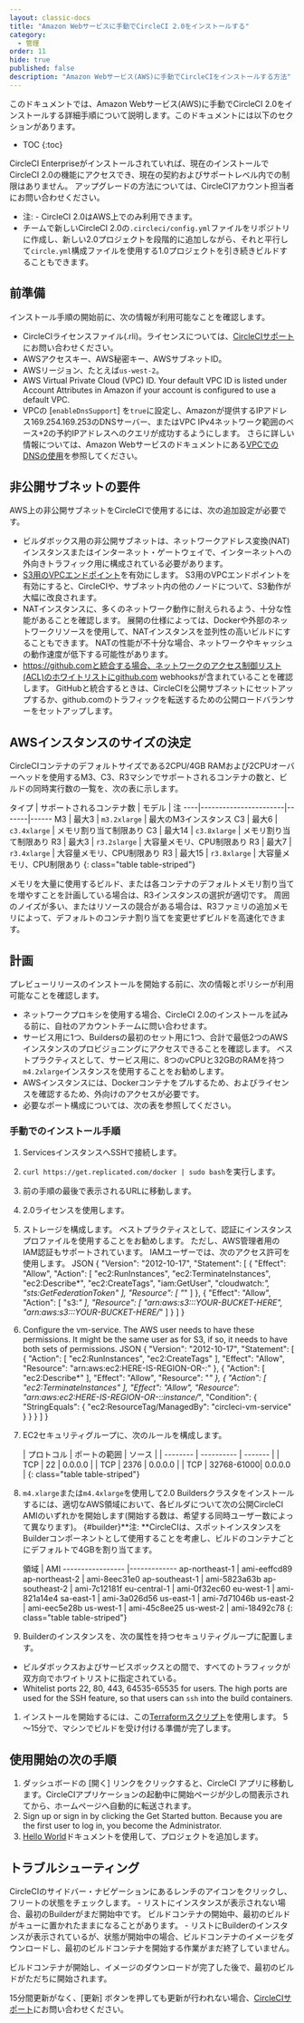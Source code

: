 ```yaml
---
layout: classic-docs
title: "Amazon Webサービスに手動でCircleCI 2.0をインストールする"
category:
  - 管理
order: 11
hide: true
published: false
description: "Amazon Webサービス(AWS)に手動でCircleCIをインストールする方法"
---
```

このドキュメントでは、Amazon Webサービス(AWS)に手動でCircleCI 2.0をインストールする詳細手順について説明します。このドキュメントには以下のセクションがあります。

- TOC {:toc}

CircleCI Enterpriseがインストールされていれば、現在のインストールでCircleCI 2.0の機能にアクセスでき、現在の契約およびサポートレベル内での制限はありません。 アップグレードの方法については、CircleCIアカウント担当者にお問い合わせください。

- 注: - CircleCI 2.0はAWS上でのみ利用できます。
- チームで新しいCircleCI 2.0の`.circleci/config.yml`ファイルをリポジトリに作成し、新しい2.0プロジェクトを段階的に追加しながら、それと平行して`circle.yml`構成ファイルを使用する1.0プロジェクトを引き続きビルドすることもできます。 

## 前準備

インストール手順の開始前に、次の情報が利用可能なことを確認します。

- CircleCIライセンスファイル(.rli)。ライセンスについては、[CircleCIサポート](https://support.circleci.com/hc/en-us)にお問い合わせください。
- AWSアクセスキー、AWS秘密キー、AWSサブネットID。
- AWSリージョン、たとえば`us-west-2`。
- AWS Virtual Private Cloud (VPC) ID. Your default VPC ID is listed under Account Attributes in Amazon if your account is configured to use a default VPC.
- VPCの [`enableDnsSupport`] を`true`に設定し、Amazonが提供するIPアドレス169.254.169.253のDNSサーバー、またはVPC IPv4ネットワーク範囲のベース+2の予約IPアドレスへのクエリが成功するようにします。 さらに詳しい情報については、Amazon Webサービスのドキュメントにある[VPCでのDNSの使用](https://docs.aws.amazon.com/AmazonVPC/latest/UserGuide/vpc-dns.html#vpc-dns-updating)を参照してください。

## 非公開サブネットの要件

AWS上の非公開サブネットをCircleCIで使用するには、次の追加設定が必要です。

- ビルダボックス用の非公開サブネットは、ネットワークアドレス変換(NAT)インスタンスまたはインターネット・ゲートウェイで、インターネットへの外向きトラフィック用に構成されている必要があります。
- [S3用のVPCエンドポイント](https://aws.amazon.com/blogs/aws/new-vpc-endpoint-for-amazon-s3/)を有効にします。 S3用のVPCエンドポイントを有効にすると、CircleCIや、サブネット内の他のノードについて、S3動作が大幅に改良されます。
- NATインスタンスに、多くのネットワーク動作に耐えられるよう、十分な性能があることを確認します。 展開の仕様によっては、Dockerや外部のネットワークリソースを使用して、NATインスタンスを並列性の高いビルドにすることもできます。 NATの性能が不十分な場合、ネットワークやキャッシュの動作速度が低下する可能性があります。
- https://github.comと統合する場合、ネットワークのアクセス制御リスト(ACL)のホワイトリストにgithub.com webhooksが含まれていることを確認します。 GitHubと統合するときは、CircleCIを公開サブネットにセットアップするか、github.comのトラフィックを転送するための公開ロードバランサーをセットアップします。

<!--- Check whether the ACL needs to be more open so the services/build can download build images -->

## AWSインスタンスのサイズの決定

CircleCIコンテナのデフォルトサイズである2CPU/4GB RAMおよび2CPUオーバーヘッドを使用するM3、C3、R3マシンでサポートされるコンテナの数と、ビルドの同時実行数の一覧を、次の表に示します。

タイプ | サポートされるコンテナ数 | モデル | 注 \----|\---\---\---\---\---\---\-----|\---\----|\---\--- M3 | 最大3 | `m3.2xlarge` | 最大のM3インスタンス C3 | 最大6 | `c3.4xlarge` | メモリ割り当て制限あり C3 | 最大14 | `c3.8xlarge` | メモリ割り当て制限あり R3 | 最大3 | `r3.2slarge` | 大容量メモリ、CPU制限あり R3 | 最大7 | `r3.4xlarge` | 大容量メモリ、CPU制限あり R3 | 最大15 | `r3.8xlarge` | 大容量メモリ、CPU制限あり {: class="table table-striped"}

メモリを大量に使用するビルド、または各コンテナのデフォルトメモリ割り当てを増やすことを計画している場合は、R3インスタンスの選択が適切です。 周囲のノイズが多い、またはリソースの競合がある場合は、R3ファミリの追加メモリによって、デフォルトのコンテナ割り当てを変更せずビルドを高速化できます。

## 計画

プレビューリリースのインストールを開始する前に、次の情報とポリシーが利用可能なことを確認します。

- ネットワークプロキシを使用する場合、CircleCI 2.0のインストールを試みる前に、自社のアカウントチームに問い合わせます。
- サービス用に1つ、Buildersの最初のセット用に1つ、合計で最低2つのAWSインスタンスのプロビジョニングにアクセスできることを確認します。 ベストプラクティスとして、サービス用に、8つのvCPUと32GBのRAMを持つ`m4.2xlarge`インスタンスを使用することをお勧めします。
- AWSインスタンスには、Dockerコンテナをプルするため、およびライセンスを確認するため、外向けのアクセスが必要です。
- 必要なポート構成については、次の表を参照してください。

### 手動でのインストール手順

1. ServicesインスタンスへSSHで接続します。
2. `curl https://get.replicated.com/docker | sudo bash`を実行します。
3. 前の手順の最後で表示されるURLに移動します。
4. 2.0ライセンスを使用します。
5. ストレージを構成します。 ベストプラクティスとして、認証にインスタンスプロファイルを使用することをお勧めします。 ただし、AWS管理者用のIAM認証もサポートされています。 IAMユーザーでは、次のアクセス許可を使用します。 
        JSON
         {
             "Version": "2012-10-17",
             "Statement": [
                 {
                     "Effect": "Allow",
                     "Action": [
                         "ec2:RunInstances",
                         "ec2:TerminateInstances",
                         "ec2:Describe*",
                         "ec2:CreateTags",
                         "iam:GetUser",
                         "cloudwatch:*",
                         "sts:GetFederationToken"
                     ],
                     "Resource": [
                         "*"
                     ]
                 },
                 {
                     "Effect": "Allow",
                     "Action": [
                         "s3:*"
                     ],
                     "Resource": [
                         "arn:aws:s3:::YOUR-BUCKET-HERE",
                         "arn:aws:s3:::YOUR-BUCKET-HERE/*"
                     ]
                 }
             ]
         }

6. Configure the vm-service. The AWS user needs to have these permissions. It might be the same user as for S3, if so, it needs to have both sets of permissions. 
        JSON
         {
             "Version": "2012-10-17",
             "Statement": [
                 {
                     "Action": [
                         "ec2:RunInstances",
                         "ec2:CreateTags"
                     ],
                     "Effect": "Allow",
                     "Resource": "arn:aws:ec2:HERE-IS-REGION-OR-*:*"
                 },
                 {
                     "Action": [
                         "ec2:Describe*"
                     ],
                     "Effect": "Allow",
                     "Resource": "*"
                 },
                 {
                     "Action": [
                         "ec2:TerminateInstances"
                     ],
                     "Effect": "Allow",
                     "Resource": "arn:aws:ec2:HERE-IS-REGION-OR-*:*:instance/*",
                     "Condition": {
                         "StringEquals": {
                             "ec2:ResourceTag/ManagedBy": "circleci-vm-service"
                         }
                     }
                 }
             ]
         }

7. EC2セキュリティグループに、次のルールを構成します。
    
    | プロトコル | ポートの範囲 | ソース | | \---\----- | \---\---\---- | \---\---- | | TCP | 22 | 0.0.0.0 | | TCP | 2376 | 0.0.0.0 | | TCP | 32768-61000| 0.0.0.0 | {: class="table table-striped"}

8. `m4.xlarge`または`m4.4xlarge`を使用して2.0 Buildersクラスタをインストールするには、適切なAWS領域において、各ビルダについて次の公開CircleCI AMIのいずれかを開始します(開始する数は、希望する同時ユーザー数によって異なります)。 {#builder}**注: **CircleCIは、スポットインスタンスをBuilderコンポーネントとして使用することを考慮し、ビルドのコンテナごとにデフォルトで4GBを割り当てます。
    
    領域 | AMI \---\---\---\---\----- |\---\---\---\---- ap-northeast-1 | ami-eeffcd89 ap-northeast-2 | ami-8eec31e0 ap-southeast-1 | ami-5823a63b ap-southeast-2 | ami-7c12181f eu-central-1 | ami-0f32ec60 eu-west-1 | ami-821a14e4 sa-east-1 | ami-3a026d56 us-east-1 | ami-7d71046b us-east-2 | ami-eec5e28b us-west-1 | ami-45c8ee25 us-west-2 | ami-18492c78 {: class="table table-striped"}

9. Builderのインスタンスを、次の属性を持つセキュリティグループに配置します。

- ビルダボックスおよびサービスボックスとの間で、すべてのトラフィックが双方向でホワイトリストに指定されている。
- Whitelist ports 22, 80, 443, 64535-65535 for users. The high ports are used for the SSH feature, so that users can `ssh` into the build containers.

1. インストールを開始するには、この[Terraformスクリプト](https://github.com/circleci/enterprise-setup/blob/ccie2/nomad-cluster.tf)を使用します。 5～15分で、マシンでビルドを受け付ける準備が完了します。

## 使用開始の次の手順

1. ダッシュボードの [開く] リンクをクリックすると、CircleCI アプリに移動します。CircleCIアプリケーションの起動中に開始ページが少しの間表示されてから、ホームページへ自動的に転送されます。 
2. Sign up or sign in by clicking the Get Started button. Because you are the first user to log in, you become the Administrator.
3. [Hello World]({{site.baseurl}}/2.0/hello-world/)ドキュメントを使用して、プロジェクトを追加します。

## トラブルシューティング

CircleCIのサイドバー・ナビゲーションにあるレンチのアイコンをクリックし、フリートの状態をチェックします。 - リストにインスタンスが表示されない場合、最初のBuilderがまだ開始中です。 ビルドコンテナの開始中、最初のビルドがキューに置かれたままになることがあります。 - リストにBuilderのインスタンスが表示されているが、状態が開始中の場合、ビルドコンテナのイメージをダウンロードし、最初のビルドコンテナを開始する作業がまだ終了していません。

ビルドコンテナが開始し、イメージのダウンロードが完了した後で、最初のビルドがただちに開始されます。

15分間更新がなく、[更新] ボタンを押しても更新が行われない場合、[CircleCIサポート](https://support.circleci.com/hc/en-us)にお問い合わせください。
